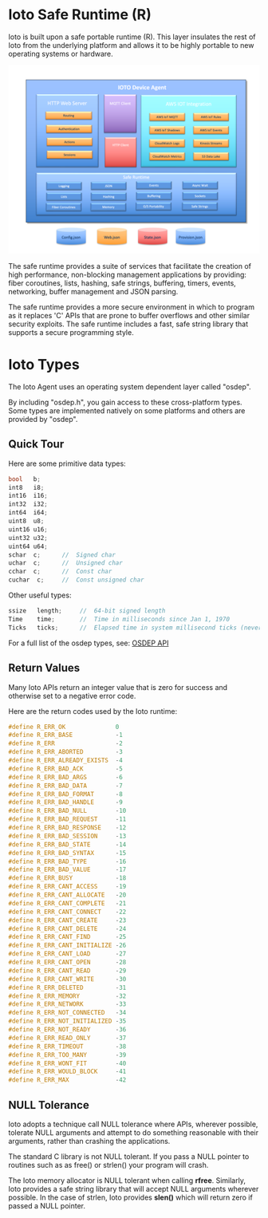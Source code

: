 # Ioto Safe Runtime (R)

Ioto is built upon a safe portable runtime (R). This layer insulates the rest of Ioto from the underlying platform and allows it to be highly portable to new operating systems or hardware.

![Ioto Architecture](../images/ioto-agent.png)

The safe runtime provides a suite of services that facilitate the creation of high performance, non-blocking management applications by providing: fiber coroutines, lists, hashing, safe strings, buffering, timers, events, networking, buffer management and JSON parsing.

The safe runtime provides a more secure environment in which to program as it replaces 'C' APIs that are prone to buffer overflows and other similar security exploits. The safe runtime includes a fast, safe string library that supports a secure programming style.

# Ioto Types

The Ioto Agent uses an operating system dependent layer called "osdep".

By including "osdep.h", you gain access to these cross-platform types. Some types are implemented natively on some platforms and others are provided by "osdep".


## Quick Tour

Here are some primitive data types:

```c
bool   b;
int8   i8;
int16  i16;
int32  i32;
int64  i64;
uint8  u8;
uint16 u16;
uint32 u32;
uint64 u64;
schar  c;      //  Signed char
uchar  c;      //  Unsigned char
cchar  c;      //  Const char
cuchar  c;     //  Const unsigned char
```

Other useful types:

```c
ssize   length;     //  64-bit signed length
Time    time;       //  Time in milliseconds since Jan 1, 1970
Ticks   ticks;      //  Elapsed time in system millisecond ticks (never goes backwards)
```

For a full list of the osdep types, see: [OSDEP API](../../ref/api/osdep/)


## Return Values

Many Ioto APIs return an integer value that is zero for success and otherwise set to a negative error code.

Here are the return codes used by the Ioto runtime:

```c
#define R_ERR_OK              0
#define R_ERR_BASE            -1
#define R_ERR                 -2
#define R_ERR_ABORTED         -3
#define R_ERR_ALREADY_EXISTS  -4
#define R_ERR_BAD_ACK         -5
#define R_ERR_BAD_ARGS        -6
#define R_ERR_BAD_DATA        -7
#define R_ERR_BAD_FORMAT      -8
#define R_ERR_BAD_HANDLE      -9
#define R_ERR_BAD_NULL        -10
#define R_ERR_BAD_REQUEST     -11
#define R_ERR_BAD_RESPONSE    -12
#define R_ERR_BAD_SESSION     -13
#define R_ERR_BAD_STATE       -14
#define R_ERR_BAD_SYNTAX      -15
#define R_ERR_BAD_TYPE        -16
#define R_ERR_BAD_VALUE       -17
#define R_ERR_BUSY            -18
#define R_ERR_CANT_ACCESS     -19
#define R_ERR_CANT_ALLOCATE   -20
#define R_ERR_CANT_COMPLETE   -21
#define R_ERR_CANT_CONNECT    -22
#define R_ERR_CANT_CREATE     -23
#define R_ERR_CANT_DELETE     -24
#define R_ERR_CANT_FIND       -25
#define R_ERR_CANT_INITIALIZE -26
#define R_ERR_CANT_LOAD       -27
#define R_ERR_CANT_OPEN       -28
#define R_ERR_CANT_READ       -29
#define R_ERR_CANT_WRITE      -30
#define R_ERR_DELETED         -31
#define R_ERR_MEMORY          -32
#define R_ERR_NETWORK         -33
#define R_ERR_NOT_CONNECTED   -34
#define R_ERR_NOT_INITIALIZED -35
#define R_ERR_NOT_READY       -36
#define R_ERR_READ_ONLY       -37
#define R_ERR_TIMEOUT         -38
#define R_ERR_TOO_MANY        -39
#define R_ERR_WONT_FIT        -40
#define R_ERR_WOULD_BLOCK     -41
#define R_ERR_MAX             -42
```

## NULL Tolerance

Ioto adopts a technique call NULL tolerance where APIs, wherever possible, tolerate NULL arguments and attempt to do something reasonable with their arguments, rather than crashing the applications.

The standard C library is not NULL tolerant. If you pass a NULL pointer to routines such as as free() or strlen() your program will crash.

The Ioto memory allocator is NULL tolerant when calling **rfree**. Similarly, Ioto provides a safe string library that will accept NULL arguments wherever possible. In the case of strlen, Ioto provides **slen()** which will return zero if passed a NULL pointer.
